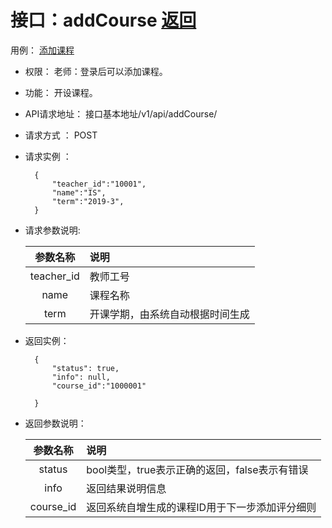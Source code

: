 # 接口：addCourse  [返回](../README.md)
用例： [添加课程](../case/addCourse.md)

- 权限：
    老师：登录后可以添加课程。

- 功能：
    开设课程。

- API请求地址：
   接口基本地址/v1/api/addCourse/

- 请求方式 ：
    POST
    
- 请求实例 ：

        {
            "teacher_id":"10001",
            "name":"IS",
            "term":"2019-3",
        }

- 请求参数说明:

    |参数名称|说明|
    |:---------:|:--------------------------------------------------------|      
    |teacher_id|教师工号|
    |name|课程名称|
    |term|开课学期，由系统自动根据时间生成|

- 返回实例：

        {
            "status": true,
            "info": null,
            "course_id":"1000001"
       
        }

- 返回参数说明：

  |参数名称|说明|
  |:---------:|:--------------------------------------------------------|
  |status|bool类型，true表示正确的返回，false表示有错误|
  |info|返回结果说明信息|
  |course_id|返回系统自增生成的课程ID用于下一步添加评分细则|

